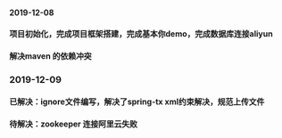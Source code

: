 #### 2019-12-08
#### 项目初始化，完成项目框架搭建，完成基本你demo，完成数据库连接aliyun
#### 解决maven 的依赖冲突
### 2019-12-09 
#### 已解决：ignore文件编写，解决了spring-tx xml约束解决，规范上传文件
#### 待解决：zookeeper 连接阿里云失败